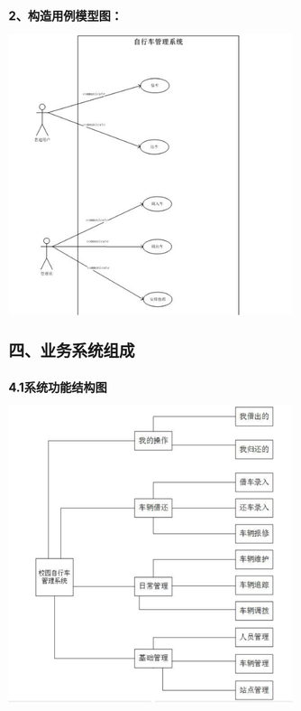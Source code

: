 
## 2、构造用例模型图：
![image](https://github.com/ecmiscourse/bike/blob/master/%E8%87%AA%E8%A1%8C%E8%BD%A6%E7%94%A8%E4%BE%8B%E5%9B%BE.jpg)

# 四、业务系统组成
## 4.1系统功能结构图
![image](https://github.com/ecmiscourse/bike/blob/master/%E7%B3%BB%E7%BB%9F%E5%8A%9F%E8%83%BD%E7%BB%93%E6%9E%84%E5%9B%BE.PNG)
